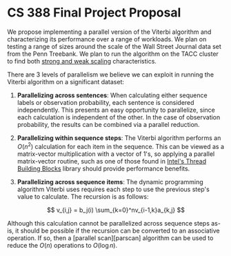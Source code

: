 # CS 388 Final Project Proposal

We propose implementing a parallel version of the Viterbi algorithm and characterizing its performance over a range of workloads. We plan on testing a range of sizes around the scale of the Wall Street Journal data set from the Penn Treebank. We plan to run the algorithm on the TACC cluster to find both [strong and weak scaling][scaling] characteristics.

There are 3 levels of parallelism we believe we can exploit in running the Viterbi algorithm on a significant dataset:

1. **Parallelizing across sentences**: When calculating either sequence labels or observation probability, each sentence is considered independently. This presents an easy opportunity to parallelize, since each calculation is independent of the other. In the case of observation probability, the results can be combined via a parallel reduction.

2. **Parallelizing within sequence steps**: The Viterbi algorithm performs an $O(n^2)$ calculation for each item in the sequence. This can be viewed as a matrix-vector multiplication with a vector of 1's, so applying a parallel matrix-vector routine, such as one of those found in [Intel's Thread Building Blocks][tbb] library should provide performance benefits.

3. **Parallelizing across sequence items**: The dynamic programming algorithm Viterbi uses requires each step to use the previous step's value to calculate. The recursion is as follows:

  $$
  v_{i,j} = b_j(i) \sum_{k=0}^nv_{i-1,k}a_{k,j}
  $$

  Although this calculation cannot be parallelized across sequence steps as-is, it should be possible if the recursion can be converted to an associative operation. If so, then a [parallel scan][parscan] algorithm can be used to reduce the $O(n)$ operations to $O(\log n)$.


[scaling]: http://en.wikipedia.org/wiki/Scalability#Weak_versus_strong_scaling
[tbb]: http://www.threadingbuildingblocks.org/docs/help/reference/algorithms/range_concept/blocked_range2d_cls.htm

